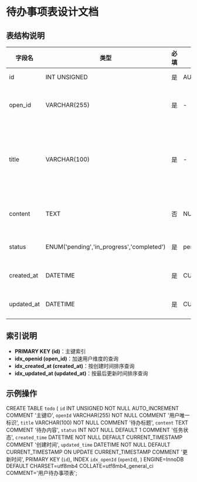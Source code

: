 # 待办事项表设计文档

## 表结构说明

| 字段名      | 类型                                | 必填 | 默认值              | 说明                         |
|-------------|-------------------------------------|------|---------------------|----------------------------|
| id          | INT UNSIGNED                       | 是   | AUTO_INCREMENT     | 主键ID                     |
| open_id     | VARCHAR(255)                       | 是   | -                   | 微信用户唯一标识            |
| title       | VARCHAR(100)                       | 是   | -                   | 待办事项标题（最大100字符）  |
| content     | TEXT                               | 否   | NULL                | 待办事项详细内容             |
| status      | ENUM('pending','in_progress','completed') | 是 | pending            | 任务当前状态                |
| created_at  | DATETIME                           | 是   | CURRENT_TIMESTAMP   | 记录创建时间                |
| updated_at  | DATETIME                           | 是   | CURRENT_TIMESTAMP   | 最后更新时间                |

## 索引说明
- **PRIMARY KEY (id)**：主键索引
- **idx_openid (open_id)**：加速用户维度的查询
- **idx_created_at (created_at)**：按创建时间排序查询
- **idx_updated_at (updated_at)**：按最后更新时间排序查询

## 示例操作


CREATE TABLE `todo` (
`id` INT UNSIGNED NOT NULL AUTO_INCREMENT COMMENT '主键ID',
`openId` VARCHAR(255) NOT NULL COMMENT '用户唯一标识',
`title` VARCHAR(100) NOT NULL COMMENT '待办标题',
`content` TEXT COMMENT '待办内容',
`status` INT NOT NULL DEFAULT 1 COMMENT '任务状态',
`created_time` DATETIME NOT NULL DEFAULT CURRENT_TIMESTAMP COMMENT '创建时间',
`updated_time` DATETIME NOT NULL DEFAULT CURRENT_TIMESTAMP ON UPDATE CURRENT_TIMESTAMP COMMENT '更新时间',
PRIMARY KEY (`id`),
INDEX `idx_openId` (`openId`),
) ENGINE=InnoDB DEFAULT CHARSET=utf8mb4 COLLATE=utf8mb4_general_ci COMMENT='用户待办事项表';